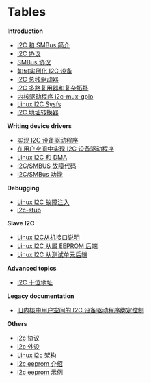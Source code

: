 
# Tables

**Introduction**

- [I2C 和 SMBus 简介](intr_i2c_smbus.md)
- [I2C 协议](intr_i2c_protocol.md)
- [SMBus 协议](intr_smbus_protocol.md)
- [如何实例化 I2C 设备](intr_i2c_instantiate.md)
- [I2C 总线驱动器](intr_i2c_bus_driver.md)
- [I2C 多路复用器和复杂拓扑](intr_i2c_muxes.md)
- [内核驱动程序 i2c-mux-gpio](intr_i2c_mux_gpio.md)
- [Linux I2C Sysfs](intr_i2c_sysfs.md)
- [I2C 地址转换器](intr_i2c_address.md)


**Writing device drivers**

- [实现 I2C 设备驱动程序](write_i2c_driver.md)
- [在用户空间中实现 I2C 设备驱动程序](write_i2c_userspace.md)
- [Linux I2C 和 DMA](write_i2c_dma.md)
- [I2C/SMBUS 故障代码](write_i2c_fault_codes.md)
- [I2C/SMBus 功能](write_i2c_functionality.md)


**Debugging**

- [Linux I2C 故障注入](debug_i2c.md)
- [i2c-stub](debug_i2c_stub.md)


**Slave I2C**

- [Linux I2C从机接口说明](slave_i2c_interface.md)
- [Linux I2C 从属 EEPROM 后端](slave_i2c_eeprom.md)
- [Linux I2C 从测试单元后端](slave_i2c_testunit.md)


**Advanced topics**

- [I2C 十位地址](adv_i2c_ten_bit.md)


**Legacy documentation**

- [旧内核中用户空间的 I2C 设备驱动程序绑定控制](legacy_i2c_binding.md)


**Others**

- [i2c 协议](i2c_protocol.md)
- [i2c 外设](i2c_peripheral.md)
- [Linux i2c 架构](i2c_arch.md)
- [i2c eeprom 介绍](i2c_eeprom.md)
- [i2c eeprom 示例](i2c_eeprom_src.md)
